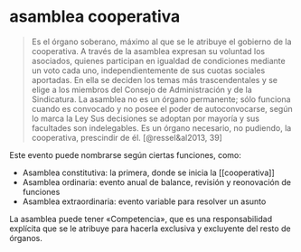 # asamblea cooperativa
> Es el órgano soberano, máximo al que se le atribuye el gobierno  de la cooperativa.  A través de la asamblea expresan su voluntad los asociados,  quienes participan en igualdad de condiciones mediante un voto  cada uno, independientemente de sus cuotas sociales  aportadas.  En ella se deciden los temas más trascendentales y se elige a los  miembros del Consejo de Administración y de la Sindicatura.  La asamblea no es un órgano permanente; sólo funciona cuando  es convocado y no posee el poder de autoconvocarse, según lo  marca la Ley
> Sus decisiones se adoptan por mayoría y sus facultades son  indelegables.  Es un órgano necesario, no pudiendo, la cooperativa, prescindir  de él. [@ressel&al2013, 39]

Este evento puede nombrarse según ciertas funciones, como:

- Asamblea constitutiva: la primera, donde se inicia la [[cooperativa]]
- Asamblea ordinaria: evento anual de balance, revisión y reonovación de funciones
- Asamblea extraordinaria: evento variable para resolver un asunto

La asamblea puede tener «Competencia», que es una responsabilidad explícita que se le atribuye para hacerla exclusiva y excluyente del resto de órganos.
